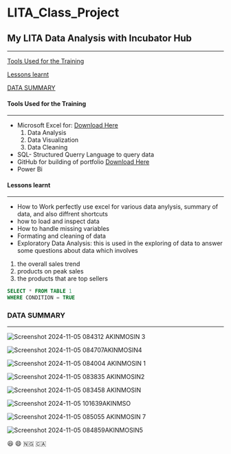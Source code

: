 # LITA_Class_Project
## My LITA Data Analysis with Incubator Hub
---
[Tools Used for the Training](#tools-used-for-the-training)


[Lessons learnt](#lessons-learnt)

[DATA SUMMARY](#data-summary)

#### Tools Used for the Training
---
- Microsoft Excel for: [Download Here](https://wwww.microsoft.com)
  1. Data Analysis
  2. Data Visualization
  3. Data Cleaning
- SQL- Structured Querry Language to query data
- GitHub for building of portfolio [Download Here](https://www.github.com)
- Power Bi

#### Lessons learnt
---
- How to Work perfectly use excel for various data anylysis, summary of data, and also diffrent shortcuts
- how to load and inspect data
- How to handle missing variables
- Formating and cleaning of data
- Exploratory Data Analysis:  this is used in the exploring of data to answer some questions about data which involves
 1. the overall sales trend
 2. products on peak sales
 3. the products that are top sellers

```SQL
SELECT * FROM TABLE 1
WHERE CONDITION = TRUE
```

### DATA SUMMARY
---

![Screenshot 2024-11-05 084312 AKINMOSIN 3](https://github.com/user-attachments/assets/12a4e9bf-634b-4609-827d-e6184a249e0e)


![Screenshot 2024-11-05 084707AKINMOSIN4](https://github.com/user-attachments/assets/0dca0e06-a833-4de5-9d56-3ad4c7716e87)


![Screenshot 2024-11-05 084004 AKINMOSIN 1](https://github.com/user-attachments/assets/67bde201-c7c3-4443-bd4b-9930d890430f)


![Screenshot 2024-11-05 083835 AKINMOSIN2](https://github.com/user-attachments/assets/c09e365b-32a6-4f2b-9bde-f7295c3899a7)


![Screenshot 2024-11-05 083458 AKINMOSIN](https://github.com/user-attachments/assets/4363708a-29fd-4d77-baf8-f8fac09dafd8)


![Screenshot 2024-11-05 101639AKINMSO](https://github.com/user-attachments/assets/84519092-627f-4b7e-8cfe-7879d2b4c053)


![Screenshot 2024-11-05 085055 AKINMOSIN 7](https://github.com/user-attachments/assets/f4ae44a2-394f-4a4f-9f40-528b03127be8)


![Screenshot 2024-11-05 084859AKINMOSIN5](https://github.com/user-attachments/assets/7e4b1ca8-6d23-462c-8d2a-c9c17269f539)

😆
😄
🇳🇬
🇨🇦

